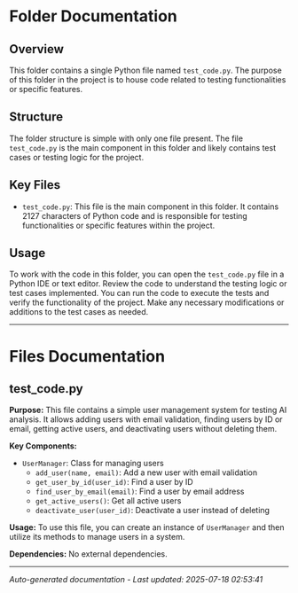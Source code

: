# Folder Documentation

## Overview
This folder contains a single Python file named `test_code.py`. The purpose of this folder in the project is to house code related to testing functionalities or specific features.

## Structure
The folder structure is simple with only one file present. The file `test_code.py` is the main component in this folder and likely contains test cases or testing logic for the project.

## Key Files
- `test_code.py`: This file is the main component in this folder. It contains 2127 characters of Python code and is responsible for testing functionalities or specific features within the project.

## Usage
To work with the code in this folder, you can open the `test_code.py` file in a Python IDE or text editor. Review the code to understand the testing logic or test cases implemented. You can run the code to execute the tests and verify the functionality of the project. Make any necessary modifications or additions to the test cases as needed.

---

# Files Documentation

## test_code.py

**Purpose:** This file contains a simple user management system for testing AI analysis. It allows adding users with email validation, finding users by ID or email, getting active users, and deactivating users without deleting them.

**Key Components:**
- `UserManager`: Class for managing users
  - `add_user(name, email)`: Add a new user with email validation
  - `get_user_by_id(user_id)`: Find a user by ID
  - `find_user_by_email(email)`: Find a user by email address
  - `get_active_users()`: Get all active users
  - `deactivate_user(user_id)`: Deactivate a user instead of deleting

**Usage:** To use this file, you can create an instance of `UserManager` and then utilize its methods to manage users in a system.

**Dependencies:** No external dependencies.

---
*Auto-generated documentation - Last updated: 2025-07-18 02:53:41*
